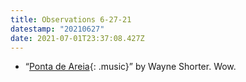 ```yaml
---
title: Observations 6-27-21
datestamp: "20210627"
date: 2021-07-01T23:37:08.427Z
---
```

- “[Ponta de Areia](https://www.youtube.com/watch?v=VFPIB4rFPIA){: .music}” by Wayne Shorter. Wow.